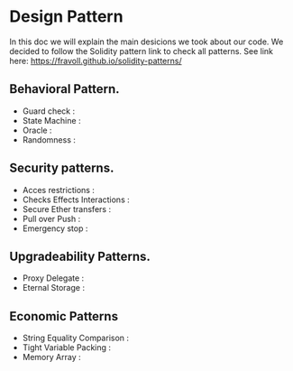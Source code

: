 # Design Pattern

  In this doc we will explain the main desicions we took about our code.
  We decided to follow the Solidity pattern link to check all patterns. See link here: https://fravoll.github.io/solidity-patterns/

## Behavioral Pattern.
 - Guard check : 
 - State Machine : 
 - Oracle :
 - Randomness : 

 ## Security patterns.
 - Acces restrictions : 
 - Checks Effects Interactions : 
 - Secure Ether transfers : 
 - Pull over Push : 
 - Emergency stop : 

 ## Upgradeability Patterns.
 - Proxy Delegate : 
 - Eternal Storage :

 ## Economic Patterns
 - String Equality Comparison : 
 - Tight Variable Packing : 
 - Memory Array : 
